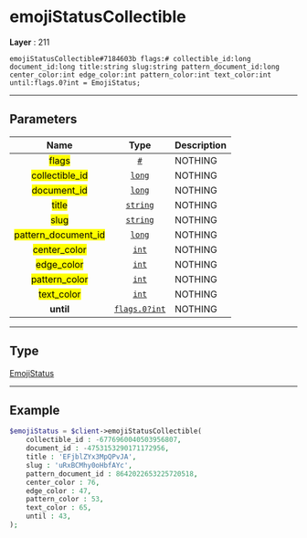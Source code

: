 # emojiStatusCollectible

**Layer** : 211

```tl
emojiStatusCollectible#7184603b flags:# collectible_id:long document_id:long title:string slug:string pattern_document_id:long center_color:int edge_color:int pattern_color:int text_color:int until:flags.0?int = EmojiStatus;
```

---

## Parameters

| Name | Type | Description |
| :---: | :---: | :--- |
| <mark>flags</mark> | [`#`](type/#) | NOTHING |
| <mark>collectible_id</mark> | [`long`](type/long) | NOTHING |
| <mark>document_id</mark> | [`long`](type/long) | NOTHING |
| <mark>title</mark> | [`string`](type/string) | NOTHING |
| <mark>slug</mark> | [`string`](type/string) | NOTHING |
| <mark>pattern_document_id</mark> | [`long`](type/long) | NOTHING |
| <mark>center_color</mark> | [`int`](type/int) | NOTHING |
| <mark>edge_color</mark> | [`int`](type/int) | NOTHING |
| <mark>pattern_color</mark> | [`int`](type/int) | NOTHING |
| <mark>text_color</mark> | [`int`](type/int) | NOTHING |
| **until** | [`flags.0?int`](type/int) | NOTHING |

---

## Type

[EmojiStatus](type/EmojiStatus)

---

## Example

```php
$emojiStatus = $client->emojiStatusCollectible(
	collectible_id : -6776960040503956807,
	document_id : -4753153290171172956,
	title : 'EFjblZYx3MpQPvJA',
	slug : 'uRxBCMhy0oHbfAYc',
	pattern_document_id : 8642022653225720518,
	center_color : 76,
	edge_color : 47,
	pattern_color : 53,
	text_color : 65,
	until : 43,
);
```